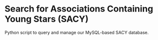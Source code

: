 # Search for Associations Containing Young Stars (SACY)
Python script to query and manage our MySQL-based SACY database. 
